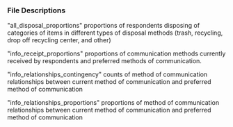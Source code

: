 ### File Descriptions

"all_disposal_proportions"
proportions of respondents disposing of categories of items in different types of disposal methods (trash, recycling, drop off recycling center, and other)

"info_receipt_proportions"
proportions of communication methods currently received by respondents and preferred methods of communication.

"info_relationships_contingency"
counts of method of communication relationships between current method of communication and preferred method of communication

"info_relationships_proportions"
proportions of method of communication relationships between current method of communication and preferred method of communication

